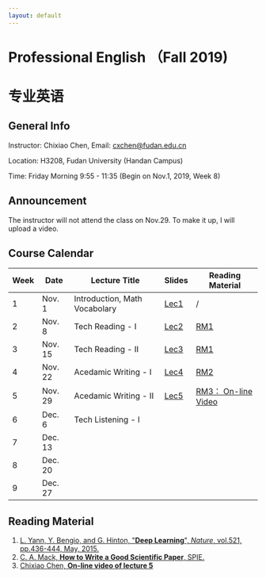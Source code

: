 ```yaml
---
layout: default
---
```


# Professional English （Fall 2019)
# 专业英语

## General Info

Instructor: Chixiao Chen, 
Email: cxchen@fudan.edu.cn

Location: H3208, Fudan University (Handan Campus)

Time: Friday Morning 9:55 - 11:35 (Begin on Nov.1, 2019, Week 8)

## Announcement

The instructor will not attend the class on Nov.29. To make it up, I will upload a video.

## Course Calendar

 Week | Date | Lecture Title | Slides | Reading Material|
 ---- |  ---- |-----|-----|----|
1| Nov. 1 | Introduction, Math Vocabolary | [Lec1](./peng01.pdf) | / |
2| Nov. 8 | Tech Reading - I |  [Lec2](./peng02.pdf) | [RM1](https://www.nature.com/articles/nature14539.pdf) |
3| Nov. 15 | Tech Reading - II | [Lec3](./peng03.pdf) | [RM1](https://www.nature.com/articles/nature14539.pdf) |
4| Nov. 22 | Acedamic Writing - I | [Lec4](./peng04.pdf)  | [RM2](https://spie.org/samples/9781510619142.pdf)|
5| Nov. 29 | Acedamic Writing - II | [Lec5](./peng05.pdf)  | [RM3： On-line Video](https://oss-imux.oss-cn-shanghai.aliyuncs.com/lec5v.mp4?OSSAccessKeyId=LTAIdwlos6Ntzg33&Expires=1575945372&Signature=jk6RkLUfE9Ls2vLGTy%2FWmZ68FF8%3D)|
6| Dec. 6 | Tech Listening - I |   |  |
7| Dec. 13 |   |   |  |
8| Dec. 20 |   |   |  |
9| Dec. 27 |   |   |  |

## Reading Material

1. [L. Yann, Y. Bengio, and G. Hinton, "**Deep Learning**", *Nature*, vol.521, pp.436-444, May, 2015.](https://www.nature.com/articles/nature14539.pdf)
2. [C. A. Mack, **How to Write a Good Scientific Paper**, SPIE.](https://spie.org/samples/9781510619142.pdf)
3. [Chixiao Chen, **On-line video of lecture 5**](https://oss-imux.oss-cn-shanghai.aliyuncs.com/lec5v.mp4?OSSAccessKeyId=LTAIdwlos6Ntzg33&Expires=1575945372&Signature=jk6RkLUfE9Ls2vLGTy%2FWmZ68FF8%3D)

